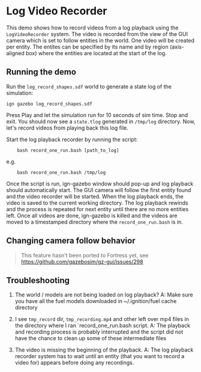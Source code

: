 # Log Video Recorder

This demo shows how to record videos from a log playback using the
`LogVideoRecorder` system. The video is recorded from the view of the GUI camera
which is set to follow entities in the world. One video will be created per
entity. The entites can be specified by its name and by region (axis-aligned
box) where the entities are located at the start of the log.

## Running the demo

Run the `log_record_shapes.sdf` world to generate a state log of the simulation:

    ign gazebo log_record_shapes.sdf

Press Play and let the simulation run for 10 seconds of sim time. Stop and exit.
You should now see a `state.tlog` generated in `/tmp/log` directory. Now, let's
record videos from playing back this log file.

Start the log playback recorder by running the script:

        bash record_one_run.bash [path_to_log]

e.g.

        bash record_one_run.bash /tmp/log

Once the script is run, ign-gazebo window should pop-up and log playback
should automatically start. The GUI camera will follow the first entity found
and the video recorder will be started. When the log playback ends, the video
is saved to the current working directory. The log playback rewinds and the
process is repeated for next entity until there are no more entities left. Once
all videos are done, ign-gazebo is killed and the videos are moved to a
timestamped directory where the `record_one_run.bash` is in.

## Changing camera follow behavior

> This feature hasn't been ported to Fortress yet, see
> https://github.com/gazebosim/gz-gui/issues/298

## Troubleshooting

1. The world / models are not being loaded on log playback?
    A: Make sure you have all the fuel models downloaded in ~/.ignition/fuel cache
directory

1. I see `tmp_record` dir, `tmp_recording.mp4` and other left over mp4 files
in the directory where I ran `record_one_run.bash script.
    A: The playback and recording process is probably interrupted and the
script did not have the chance to clean up some of these intermediate files

1. The video is missing the beginning of the playback.
    A: The log playback recorder system has to wait until an entity (that you want
to record a video for) appears before doing any recordings.
